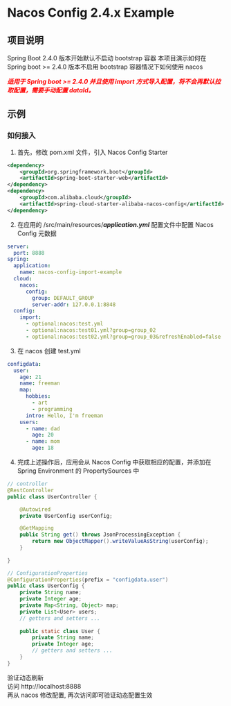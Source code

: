 # Nacos Config 2.4.x Example

## 项目说明

Spring Boot 2.4.0 版本开始默认不启动 bootstrap 容器
本项目演示如何在 Spring boot >= 2.4.0 版本不启用 bootstrap 容器情况下如何使用 nacos

***<font color=red>适用于 Spring boot >= 2.4.0 并且使用 import 方式导入配置，将不会再默认拉取配置，需要手动配置 dataId。</font>***

## 示例

### 如何接入

1. 首先，修改 pom.xml 文件，引入 Nacos Config Starter
```xml
<dependency>
    <groupId>org.springframework.boot</groupId>
    <artifactId>spring-boot-starter-web</artifactId>
</dependency>
<dependency>
    <groupId>com.alibaba.cloud</groupId>
    <artifactId>spring-cloud-starter-alibaba-nacos-config</artifactId>
</dependency>
```

	
2. 在应用的 /src/main/resources/***application.yml*** 配置文件中配置 Nacos Config 元数据
```yaml
server:
  port: 8888
spring:
  application:
    name: nacos-config-import-example
  cloud:
    nacos:
      config:
        group: DEFAULT_GROUP
        server-addr: 127.0.0.1:8848
  config:
    import:
      - optional:nacos:test.yml
      - optional:nacos:test01.yml?group=group_02
      - optional:nacos:test02.yml?group=group_03&refreshEnabled=false
```

3. 在 nacos 创建 test.yml 
```yaml
configdata:
  user:
    age: 21
    name: freeman
    map:
      hobbies:
        - art
        - programming
      intro: Hello, I'm freeman
    users:
      - name: dad
        age: 20
      - name: mom
        age: 18
```
		  
4. 完成上述操作后，应用会从 Nacos Config 中获取相应的配置，并添加在 Spring Environment 的 PropertySources 中
```java
// controller
@RestController
public class UserController {

    @Autowired
    private UserConfig userConfig;

    @GetMapping
    public String get() throws JsonProcessingException {
        return new ObjectMapper().writeValueAsString(userConfig);
    }
    
}

// ConfigurationProperties
@ConfigurationProperties(prefix = "configdata.user")
public class UserConfig {
    private String name;
    private Integer age;
    private Map<String, Object> map;
    private List<User> users;
    // getters and setters ...
    
    public static class User {
        private String name;
        private Integer age;
        // getters and setters ...
    }
}
```

验证动态刷新  
访问 http://localhost:8888  
再从 nacos 修改配置, 再次访问即可验证动态配置生效
